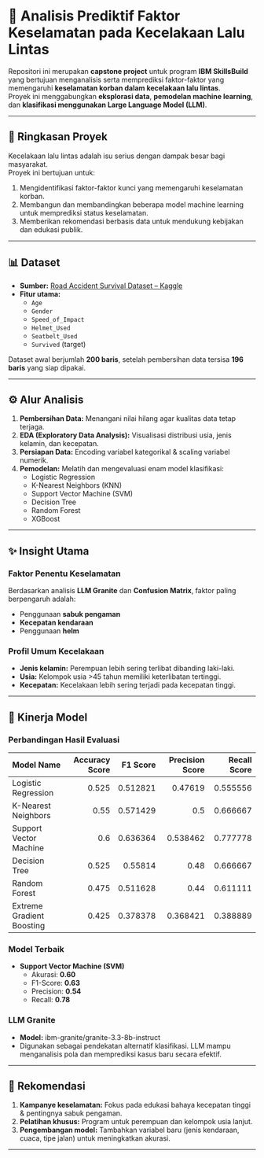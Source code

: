 # 🚦 Analisis Prediktif Faktor Keselamatan pada Kecelakaan Lalu Lintas  

Repositori ini merupakan **capstone project** untuk program **IBM SkillsBuild** yang bertujuan menganalisis serta memprediksi faktor-faktor yang memengaruhi **keselamatan korban dalam kecelakaan lalu lintas**.  
Proyek ini menggabungkan **eksplorasi data**, **pemodelan machine learning**, dan **klasifikasi menggunakan Large Language Model (LLM)**.  

---

## 🎯 Ringkasan Proyek  
Kecelakaan lalu lintas adalah isu serius dengan dampak besar bagi masyarakat.  
Proyek ini bertujuan untuk:  
1. Mengidentifikasi faktor-faktor kunci yang memengaruhi keselamatan korban.  
2. Membangun dan membandingkan beberapa model machine learning untuk memprediksi status keselamatan.  
3. Memberikan rekomendasi berbasis data untuk mendukung kebijakan dan edukasi publik.  

---

## 📊 Dataset  
- **Sumber:** [Road Accident Survival Dataset – Kaggle](https://www.kaggle.com/datasets/himelsarder/road-accident-survival-dataset)  
- **Fitur utama:**  
  - `Age`  
  - `Gender`  
  - `Speed_of_Impact`  
  - `Helmet_Used`  
  - `Seatbelt_Used`  
  - `Survived` (target)  

Dataset awal berjumlah **200 baris**, setelah pembersihan data tersisa **196 baris** yang siap dipakai.  

---

## ⚙️ Alur Analisis  
1. **Pembersihan Data:** Menangani nilai hilang agar kualitas data tetap terjaga.  
2. **EDA (Exploratory Data Analysis):** Visualisasi distribusi usia, jenis kelamin, dan kecepatan.  
3. **Persiapan Data:** Encoding variabel kategorikal & scaling variabel numerik.  
4. **Pemodelan:** Melatih dan mengevaluasi enam model klasifikasi:  
   - Logistic Regression  
   - K-Nearest Neighbors (KNN)  
   - Support Vector Machine (SVM)  
   - Decision Tree  
   - Random Forest  
   - XGBoost  

---

## ✨ Insight Utama  

### Faktor Penentu Keselamatan  
Berdasarkan analisis **LLM Granite** dan **Confusion Matrix**, faktor paling berpengaruh adalah:  
- Penggunaan **sabuk pengaman**  
- **Kecepatan kendaraan**  
- Penggunaan **helm**  

### Profil Umum Kecelakaan  
- **Jenis kelamin:** Perempuan lebih sering terlibat dibanding laki-laki.  
- **Usia:** Kelompok usia >45 tahun memiliki keterlibatan tertinggi.  
- **Kecepatan:** Kecelakaan lebih sering terjadi pada kecepatan tinggi.  

---

## 🤖 Kinerja Model  

### Perbandingan Hasil Evaluasi  
| Model Name                |   Accuracy Score |   F1 Score |   Precision Score |   Recall Score |
|:--------------------------|-----------------:|-----------:|------------------:|---------------:|
| Logistic Regression       |            0.525 |   0.512821 |          0.47619  |       0.555556 |
| K-Nearest Neighbors       |            0.55  |   0.571429 |          0.5      |       0.666667 |
| Support Vector Machine    |            0.6   |   0.636364 |          0.538462 |       0.777778 |
| Decision Tree             |            0.525 |   0.55814  |          0.48     |       0.666667 |
| Random Forest             |            0.475 |   0.511628 |          0.44     |       0.611111 |
| Extreme Gradient Boosting |            0.425 |   0.378378 |          0.368421 |       0.388889 |

### Model Terbaik  
- **Support Vector Machine (SVM)**  
  - Akurasi: **0.60**  
  - F1-Score: **0.63**  
  - Precision: **0.54**  
  - Recall: **0.78**  

### LLM Granite  
- **Model:** ibm-granite/granite-3.3-8b-instruct  
- Digunakan sebagai pendekatan alternatif klasifikasi. LLM mampu menganalisis pola dan memprediksi kasus baru secara efektif.  

---

## 📜 Rekomendasi  
1. **Kampanye keselamatan:** Fokus pada edukasi bahaya kecepatan tinggi & pentingnya sabuk pengaman.  
2. **Pelatihan khusus:** Program untuk perempuan dan kelompok usia lanjut.  
3. **Pengembangan model:** Tambahkan variabel baru (jenis kendaraan, cuaca, tipe jalan) untuk meningkatkan akurasi.  

---
